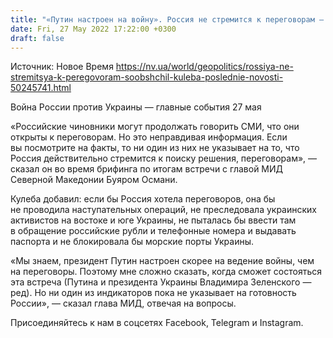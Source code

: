 ```yaml
---
title: "«Путин настроен на войну». Россия не стремится к переговорам — Кулеба"
date: Fri, 27 May 2022 17:22:00 +0300
draft: false
---
```

Источник: Новое Время https://nv.ua/world/geopolitics/rossiya-ne-stremitsya-k-peregovoram-soobshchil-kuleba-poslednie-novosti-50245741.html


Война России против Украины — главные события 27 мая

«Российские чиновники могут продолжать говорить СМИ, что они открыты к переговорам. Но это неправдивая информация. Если вы посмотрите на факты, то ни один из них не указывает на то, что Россия действительно стремится к поиску решения, переговорам», — сказал он во время брифинга по итогам встречи с главой МИД Северной Македонии Буяром Османи.

Кулеба добавил: если бы Россия хотела переговоров, она бы не проводила наступательных операций, не преследовала украинских активистов на востоке и юге Украины, не пыталась бы ввести там в обращение российские рубли и телефонные номера и выдавать паспорта и не блокировала бы морские порты Украины.

«Мы знаем, президент Путин настроен скорее на ведение войны, чем на переговоры. Поэтому мне сложно сказать, когда сможет состояться эта встреча (Путина и президента Украины Владимира Зеленского — ред). Но ни один из индикаторов пока не указывает на готовность России», — сказал глава МИД, отвечая на вопросы.

Присоединяйтесь к нам в соцсетях Facebook, Telegram и Instagram.
